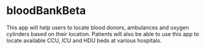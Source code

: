 # bloodBankBeta
This app will help users to locate blood donors, ambulances and oxygen cylinders based on their location. Patients will also be able to use this app to locate available CCU, ICU and HDU beds at various hospitals.
